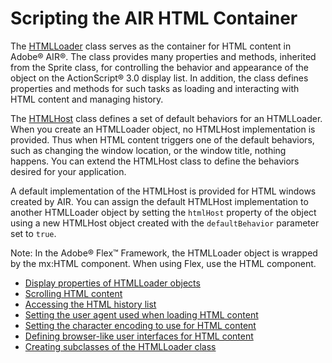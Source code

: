 # Scripting the AIR HTML Container

The
[HTMLLoader](https://help.adobe.com/en_US/Flash/CS5/AS3LR/flash/html/HTMLLoader.html)
class serves as the container for HTML content in Adobe® AIR®. The class
provides many properties and methods, inherited from the Sprite class, for
controlling the behavior and appearance of the object on the ActionScript® 3.0
display list. In addition, the class defines properties and methods for such
tasks as loading and interacting with HTML content and managing history.

The
[HTMLHost](https://help.adobe.com/en_US/FlashPlatform/reference/actionscript/3/flash/html/HTMLHost.html)
class defines a set of default behaviors for an HTMLLoader. When you create an
HTMLLoader object, no HTMLHost implementation is provided. Thus when HTML
content triggers one of the default behaviors, such as changing the window
location, or the window title, nothing happens. You can extend the HTMLHost
class to define the behaviors desired for your application.

A default implementation of the HTMLHost is provided for HTML windows created by
AIR. You can assign the default HTMLHost implementation to another HTMLLoader
object by setting the `htmlHost` property of the object using a new HTMLHost
object created with the `defaultBehavior` parameter set to `true`.

Note: In the Adobe® Flex™ Framework, the HTMLLoader object is wrapped by the
mx:HTML component. When using Flex, use the HTML component.

- [Display properties of HTMLLoader objects](WS5b3ccc516d4fbf351e63e3d118666ade46-7e79.html)
- [Scrolling HTML content](WS5b3ccc516d4fbf351e63e3d118666ade46-7e65.html)
- [Accessing the HTML history list](WS5b3ccc516d4fbf351e63e3d118666ade46-7e78.html)
- [Setting the user agent used when loading HTML content](WS5b3ccc516d4fbf351e63e3d118666ade46-7e7b.html)
- [Setting the character encoding to use for HTML content](WS5b3ccc516d4fbf351e63e3d118666ade46-7e7a.html)
- [Defining browser-like user interfaces for HTML content](WS5b3ccc516d4fbf351e63e3d118666ade46-7e74.html)
- [Creating subclasses of the HTMLLoader class](WS5b3ccc516d4fbf351e63e3d118666ade46-7e64.html)

